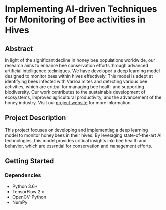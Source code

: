 # Implementing AI-driven Techniques for Monitoring of Bee activities in Hives

## Abstract
In light of the significant decline in honey bee populations worldwide, our research aims to enhance bee conservation efforts through advanced artificial intelligence techniques. 
We have developed a deep learning model designed to monitor bees within hives effectively. 
This model is adept at identifying bees infected with Varroa mites and detecting various bee activities, which are critical for managing bee health and supporting biodiversity. 
Our work contributes to the sustainable development of ecosystems, improved agricultural productivity, and the advancement of the honey industry. 
Visit our [project website](https://sites.google.com/view/tahminedehghanmanshadi/deep-learning/techbee1) for more information.


## Project Description
This project focuses on developing and implementing a deep learning model to monitor honey bees in their hives. 
By leveraging state-of-the-art AI technologies, this model provides critical insights into bee health and behavior, which are essential for conservation and management efforts.

## Getting Started

### Dependencies
- Python 3.6+
- TensorFlow 2.x
- OpenCV-Python
- NumPy
